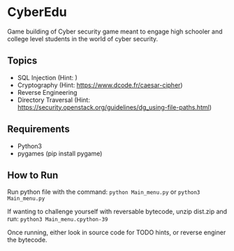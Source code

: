 # CyberEdu
Game building of Cyber security game meant to engage high schooler and college level students in the world of cyber security.

## Topics
- SQL Injection (Hint: )
- Cryptography (Hint: https://www.dcode.fr/caesar-cipher)
- Reverse Engineering 
- Directory Traversal (Hint: https://security.openstack.org/guidelines/dg_using-file-paths.html)

## Requirements
- Python3
- pygames (pip install pygame)

## How to Run
Run python file with the command:
`python Main_menu.py` or `python3 Main_menu.py`

If wanting to challenge yourself with reversable bytecode, unzip dist.zip and run:
`python3 Main_menu.cpython-39`

Once running, either look in source code for TODO hints, or reverse enginer the bytecode.
